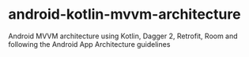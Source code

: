 # android-kotlin-mvvm-architecture
Android MVVM architecture using Kotlin, Dagger 2, Retrofit, Room and following the Android App Architecture guidelines
